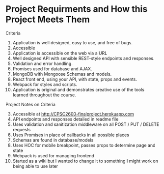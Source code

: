 # Project Requirments and How this Project Meets Them

Criteria

1. Application is well designed, easy to use, and free of bugs.
2. Accessible
3. Application is accessible on the web via a URL
4. Well designed API with sensible REST-style endpoints and responses.
5. Validation and error handling.
6. Promises used for database and AJAX.
7. MongoDB with Mongoose Schemas and models.
8. React front end, using your API, with state, props and events.
9. Webpack for styles and scripts.
10. Application is original and demonstrates creative use of the tools learned throughout the course.

Project Notes on Criteria

3. Accessible at http://CPSC2600-finalproject.herokuapp.com
4. API endpoints and responses detailed in readme file
5. Uses validation and sanitization middleware on all POST / PUT / DELETE requests
6. Uses Promises in place of callbacks in all possible places
7. Schemas are found in database/models
8. Uses HOC for mobile breakpoint, passes props to determine page and state
9. Webpack is used for managing frontend
10. Started as a wiki but I wanted to change it to something I might work on being able to use later
